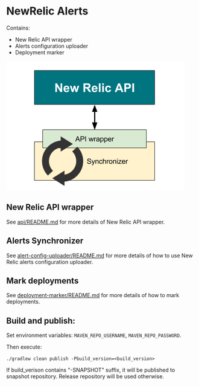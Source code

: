 # NewRelic Alerts

Contains:
- New Relic API wrapper
- Alerts configuration uploader
- Deployment marker

![](images/new_relic_library_diagram.png)
## New Relic API wrapper
See [api/README.md](https://gitlab.tech.lastmile.com/internal-open-source/newrelic-alerts/tree/master/api) for more details of New Relic API wrapper.

## Alerts Synchronizer
    
See [alert-config-uploader/README.md](https://gitlab.tech.lastmile.com/internal-open-source/newrelic-alerts/tree/master/alert-config-uploader) for more details of how to use New Relic alerts configuration uploader.

## Mark deployments

See [deployment-marker/README.md](https://gitlab.tech.lastmile.com/internal-open-source/newrelic-alerts/tree/master/deployment-marker) for more details of how to mark deployments.


## Build and publish:

Set environment variables: `MAVEN_REPO_USERNAME`, `MAVEN_REPO_PASSWORD`.

Then execute:

```
./gradlew clean publish -Pbuild_version=<build_version>
```
If build_verison contains "-SNAPSHOT" suffix, it will be published to snapshot repository. Release repository will be used otherwise.

